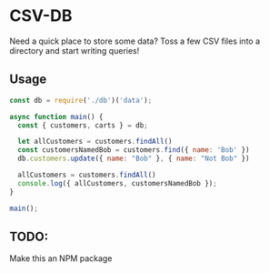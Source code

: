 # CSV-DB

Need a quick place to store some data? Toss a few CSV files into a directory and start writing queries!

## Usage

```javascript
const db = require('./db')('data');

async function main() {
  const { customers, carts } = db;

  let allCustomers = customers.findAll()
  const customersNamedBob = customers.find({ name: 'Bob' })
  db.customers.update({ name: "Bob" }, { name: "Not Bob" })

  allCustomers = customers.findAll()
  console.log({ allCustomers, customersNamedBob });
}

main();
```

## TODO:
Make this an NPM package